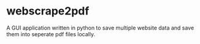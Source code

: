 # webscrape2pdf
A GUI application written in python to save multiple website data and save them into seperate pdf files locally.
